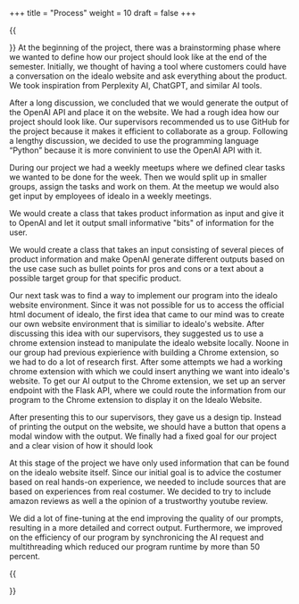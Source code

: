 +++
title = "Process"
weight = 10
draft = false
+++

{{<section title="Process">}}
At the beginning of the project, there was a brainstorming phase where we wanted to define how our project should look like at the end of the semester. Initially, we thought of having a tool where customers could have a conversation on the idealo website and ask everything about the product. We took inspiration from Perplexity AI, ChatGPT, and similar AI tools. 

After a long discussion, we concluded that we would generate the output of the OpenAI API and place it on the website. We had a rough idea how our project should look like. Our supervisors recommended us to use GitHub for the project because it makes it efficient to collaborate as a group. Following a lengthy discussion, we decided to use the programming language “Python” because it is more convinient to use the OpenAI API with it. 
 
During our project we had a weekly meetups where we defined clear tasks we wanted to be done for the week. Then we would split up in smaller groups, assign the tasks and work on them. At the meetup we would also get input by employees of idealo in a weekly meetings. 

We would create a class that takes product information as input and give it to OpenAI and let it output small informative "bits" of information for the user.

We would create a class that takes an input consisting of several pieces of product information and make OpenAI generate different outputs based on the use case such as bullet points for pros and cons or a text about a possible target group for that specific product. 

Our next task was to find a way to implement our program into the idealo website environment. Since it was not possible for us to access the official html document of idealo, the first idea that came to our mind was to create our own website environment that is similiar to idealo's website. After discussing this idea with our supervisors, they suggested us to use a chrome extension instead to manipulate the idealo website locally. Noone in our group had previous expierience with building a Chrome extension, so we had to do a lot of research first. After some attempts we had a working chrome extension with which we could insert anything we want into idealo's website. 
To get our AI output to the Chrome extension, we set up an server endpoint with the Flask API, where we could route the information from our program to the Chrome extension to display it on the Idealo Website. 

After presenting this to our supervisors, they gave us a design tip. Instead of printing the output on the website, we should have a button that opens a modal window with the output. We finally had a fixed goal for our project and a clear vision of how it should look

At this stage of the project we have only used information that can be found on the idealo website itself. Since our initial goal is to advice the costumer based on real hands-on experience, we needed to include sources that are based on experiences from real costumer. We decided to try to include amazon reviews as well a the opinion of a trustworthy youtube review. 

We did a lot of fine-tuning at the end improving the quality of our prompts, resulting in a more detailed and correct output. Furthermore, we improved on the efficiency of our program by synchronicing the AI request and multithreading which reduced our program runtime by more than 50 percent.

{{</section>}}
